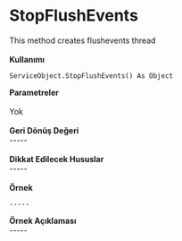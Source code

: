# StopFlushEvents

This method creates flushevents thread\
\
**Kullanımı**

```
ServiceObject.StopFlushEvents() As Object
```

**Parametreler**\
\
Yok\
\
**Geri Dönüş Değeri**\
\-----\
\
**Dikkat Edilecek Hususlar**\
\-----\
\
**Örnek**

```
-----
```

**Örnek Açıklaması**\
\-----
